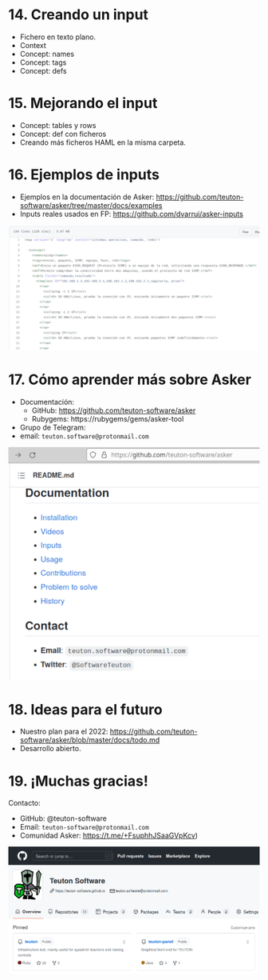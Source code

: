 
# 14. Creando un input

* Fichero en texto plano.
* Context
* Concept: names
* Concept: tags
* Concept: defs

# 15. Mejorando el input

* Concept: tables y rows
* Concept: def con ficheros
* Creando más ficheros HAML en la misma carpeta.

# 16. Ejemplos de inputs

* Ejemplos en la documentación de Asker: https://github.com/teuton-software/asker/tree/master/docs/examples
* Inputs reales usados en FP: https://github.com/dvarrui/asker-inputs

![](images/github-asker-inputs.png)

# 17. Cómo aprender más sobre Asker

* Documentación:
    * GitHub: https://github.com/teuton-software/asker
    * Rubygems: https://rubygems/gems/asker-tool
* Grupo de Telegram:
* email: `teuton.software@protonmail.com`

![](images/github-asker-docs.png)

# 18. Ideas para el futuro

* Nuestro plan para el 2022: https://github.com/teuton-software/asker/blob/master/docs/todo.md
* Desarrollo abierto.

# 19. ¡Muchas gracias!

Contacto:
* GitHub: @teuton-software
* Email: `teuton-software@protonmail.com`
* Comunidad Asker: https://t.me/+FsuphhJSaaGVpKcv)

![](images/teuton-software.png)
